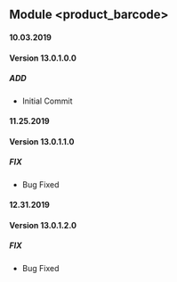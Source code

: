 ## Module <product_barcode>

#### 10.03.2019
#### Version 13.0.1.0.0
##### ADD
- Initial Commit

#### 11.25.2019
#### Version 13.0.1.1.0
##### FIX
- Bug Fixed

#### 12.31.2019
#### Version 13.0.1.2.0
##### FIX
- Bug Fixed
